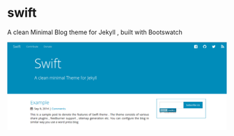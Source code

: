 swift
=====

A clean Minimal Blog theme for Jekyll , built with Bootswatch 


![ThisIsADemoPhoto](/images/swift.png)
